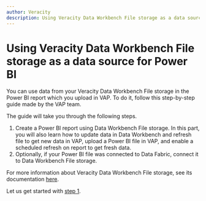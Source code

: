 ```yaml
---
author: Veracity
description: Using Veracity Data Workbench File storage as a data source for Power BI
---
```


# Using Veracity Data Workbench File storage as a data source for Power BI


You can use data from your Veracity Data Workbench File storage in the Power BI report which you upload in VAP. To do it, follow this step-by-step guide made by the VAP team.


The guide will take you through the following steps.
1. Create a Power BI report using Data Workbench File storage. In this part, you will also learn how to update data in Data Workbench and refresh file to get new data in VAP, upload a Power BI file in VAP, and enable a scheduled refresh on report to get fresh data.
2. Optionally, if your Power BI file was connected to Data Fabric, connect it to Data Workbench File storage.

For more information about Veracity Data Workbench File storage, see its documentation [here](../../dataworkbench/filestorage/filestorage.md). 

Let us get started with [step 1](create-report.md).